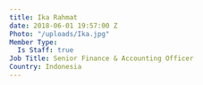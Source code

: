 ```yaml
---
title: Ika Rahmat
date: 2018-06-01 19:57:00 Z
Photo: "/uploads/Ika.jpg"
Member Type:
  Is Staff: true
Job Title: Senior Finance & Accounting Officer
Country: Indonesia
---
```


